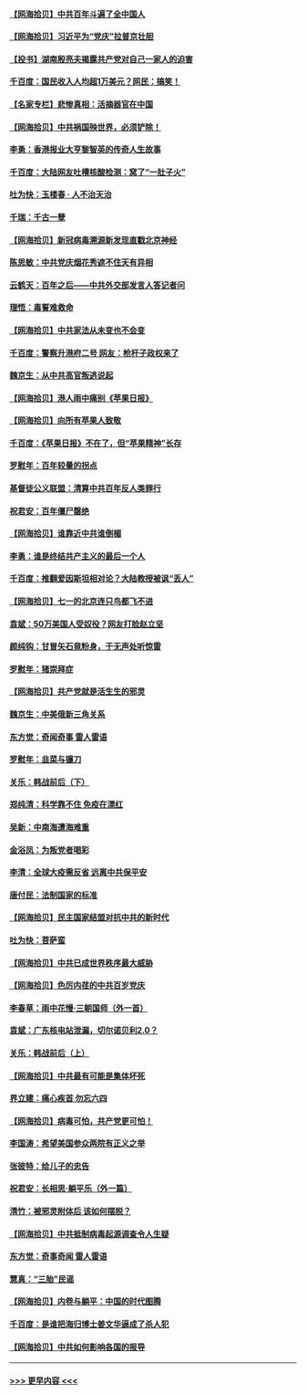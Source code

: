 #### [【网海拾贝】中共百年斗遍了全中国人](../pages/nsc993/n13060020.md?t=07030501) 
#### [【网海拾贝】习近平为“党庆”拉普京壮胆](../pages/nsc993/n13057781.md?t=07030501) 
#### [【投书】湖南殷亮夫揭露共产党对自己一家人的迫害](../pages/nsc993/n13057744.md?t=07030501) 
#### [千百度：国民收入人均超1万美元？网民：搞笑！](../pages/nsc993/n13057692.md?t=07030501) 
#### [【名家专栏】悲惨真相：活摘器官在中国](../pages/nsc993/n13056611.md?t=07030501) 
#### [【网海拾贝】中共祸国殃世界，必须铲除！](../pages/nsc993/n13056011.md?t=07030501) 
#### [李勇：香港报业大亨黎智英的传奇人生故事](../pages/nsc993/n13055258.md?t=07030501) 
#### [千百度：大陆网友吐槽核酸检测：窝了“一肚子火”](../pages/nsc993/n13055194.md?t=07030501) 
#### [吐为快：玉楼春 · 人不治天治](../pages/nsc993/n13054028.md?t=07030501) 
#### [千瑞：千古一孽](../pages/nsc993/n13054016.md?t=07030501) 
#### [【网海拾贝】新冠病毒溯源新发现直戳北京神经](../pages/nsc993/n13052425.md?t=07030501) 
#### [陈思敏：中共党庆烟花秀遮不住天有异相](../pages/nsc993/n13052020.md?t=07030501) 
#### [云鹤天：百年之后——中共外交部发言人答记者问](../pages/nsc993/n13051604.md?t=07030501) 
#### [理悟：毒誓难救命](../pages/nsc993/n13051601.md?t=07030501) 
#### [【网海拾贝】中共家法从未变也不会变](../pages/nsc993/n13050366.md?t=07030501) 
#### [千百度：警察升港府二号 网友：枪杆子政权来了](../pages/nsc993/n13050261.md?t=07030501) 
#### [魏京生：从中共高官叛逃说起](../pages/nsc993/n13048997.md?t=07030501) 
#### [【网海拾贝】港人雨中痛别《苹果日报》](../pages/nsc993/n13048941.md?t=07030501) 
#### [【网海拾贝】向所有苹果人致敬](../pages/nsc993/n13046795.md?t=07030501) 
#### [千百度：《苹果日报》不在了，但“苹果精神”长存](../pages/nsc993/n13046703.md?t=07030501) 
#### [罗慰年：百年较量的拐点](../pages/nsc993/n13046542.md?t=07030501) 
#### [基督徒公义联盟：清算中共百年反人类罪行](../pages/nsc993/n13046499.md?t=07030501) 
#### [祝君安：百年僵尸罄绝](../pages/nsc993/n13045595.md?t=07030501) 
#### [【网海拾贝】谁靠近中共谁倒楣](../pages/nsc993/n13044667.md?t=07030501) 
#### [李勇：谁是终结共产主义的最后一个人](../pages/nsc993/n13044397.md?t=07030501) 
#### [千百度：推翻爱因斯坦相对论？大陆教授被讽“丢人”](../pages/nsc993/n13043908.md?t=07030501) 
#### [【网海拾贝】七一的北京连只鸟都飞不进](../pages/nsc993/n13041377.md?t=07030501) 
#### [袁斌：50万美国人受奴役？网友打脸赵立坚](../pages/nsc993/n13041330.md?t=07030501) 
#### [颜纯钩：甘冒矢石竟粉身，于无声处听惊雷](../pages/nsc993/n13041140.md?t=07030501) 
#### [罗慰年：猪崇拜症](../pages/nsc993/n13041071.md?t=07030501) 
#### [【网海拾贝】共产党就是活生生的邪灵](../pages/nsc993/n13036627.md?t=07030501) 
#### [魏京生：中美俄新三角关系](../pages/nsc993/n13035986.md?t=07030501) 
#### [东方觉：奇闻奇事 雷人雷语](../pages/nsc993/n13035878.md?t=07030501) 
#### [罗慰年：韭菜与镰刀](../pages/nsc993/n13034374.md?t=07030501) 
#### [关乐：韩战前后（下）](../pages/nsc993/n13034113.md?t=07030501) 
#### [郑纯清：科学靠不住 免疫在漂红](../pages/nsc993/n13034093.md?t=07030501) 
#### [吴新：中南海遭海难重](../pages/nsc993/n13034084.md?t=07030501) 
#### [金浴凤：为叛党者喝彩](../pages/nsc993/n13034058.md?t=07030501) 
#### [李清：全球大疫需反省 远离中共保平安](../pages/nsc993/n13033784.md?t=07030501) 
#### [唐付民：法制国家的标准](../pages/nsc993/n13032944.md?t=07030501) 
#### [【网海拾贝】民主国家结盟对抗中共的新时代](../pages/nsc993/n13031717.md?t=07030501) 
#### [吐为快：菩萨蛮](../pages/nsc993/n13030033.md?t=07030501) 
#### [【网海拾贝】中共已成世界秩序最大威胁](../pages/nsc993/n13028138.md?t=07030501) 
#### [【网海拾贝】色厉内荏的中共百岁党庆](../pages/nsc993/n13025582.md?t=07030501) 
#### [李春草：雨中花慢‧三朝国师（外一首）](../pages/nsc993/n13025567.md?t=07030501) 
#### [袁斌：广东核电站泄漏，切尔诺贝利2.0？](../pages/nsc993/n13025475.md?t=07030501) 
#### [关乐：韩战前后（上）](../pages/nsc993/n13025387.md?t=07030501) 
#### [【网海拾贝】中共最有可能是集体坏死](../pages/nsc993/n13023101.md?t=07030501) 
#### [界立建：痛心疾首 勿忘六四](../pages/nsc993/n13022339.md?t=07030501) 
#### [【网海拾贝】病毒可怕，共产党更可怕！](../pages/nsc993/n13020728.md?t=07030501) 
#### [李国涛：希望美国参众两院有正义之举](../pages/nsc993/n13020674.md?t=07030501) 
#### [张彼特：给儿子的忠告](../pages/nsc993/n13018934.md?t=07030501) 
#### [祝君安：长相思‧躺平乐（外一篇）](../pages/nsc993/n13018923.md?t=07030501) 
#### [清竹：被邪灵附体后 该如何摆脱？](../pages/nsc993/n13018877.md?t=07030501) 
#### [【网海拾贝】中共抵制病毒起源调查令人生疑](../pages/nsc993/n13017785.md?t=07030501) 
#### [东方觉：奇事奇闻 雷人雷语](../pages/nsc993/n13017577.md?t=07030501) 
#### [慧真：“三胎”民谣](../pages/nsc993/n13017394.md?t=07030501) 
#### [【网海拾贝】内卷与躺平：中国的时代图腾](../pages/nsc993/n13016128.md?t=07030501) 
#### [千百度：是谁把海归博士姜文华逼成了杀人犯](../pages/nsc993/n13015218.md?t=07030501) 
#### [【网海拾贝】中共如何影响各国的报导](../pages/nsc993/n13012599.md?t=07030501) 

----
#### [ >>> 更早内容 <<< ](../indexes/nsc993-earlier.md)
